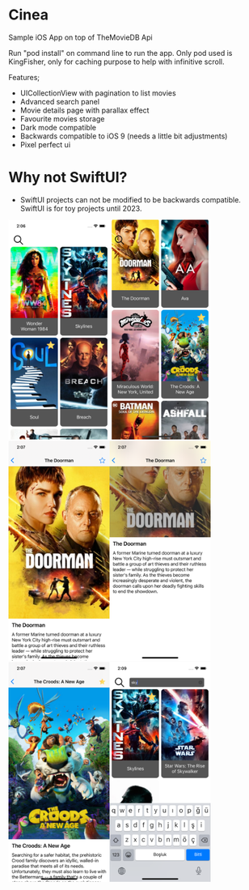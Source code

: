 # Cinea
Sample iOS App on top of TheMovieDB Api

Run "pod install" on command line to run the app.
Only pod used is KingFisher, only for caching purpose to help with infinitive scroll.

Features;
- UICollectionView with pagination to list movies
- Advanced search panel
- Movie details page with parallax effect
- Favourite movies storage
- Dark mode compatible
- Backwards compatible to iOS 9 (needs a little bit adjustments)
- Pixel perfect ui

# Why not SwiftUI?
- SwiftUI projects can not be modified to be backwards compatible. SwiftUI is for toy projects until 2023.

<img width="200" alt="portfolio_view" src="./screenshots/1.png"><img width="200" alt="portfolio_view" src="./screenshots/2.png"><img width="200" alt="portfolio_view" src="./screenshots/3.png"><img width="200" alt="portfolio_view" src="./screenshots/4.png"><img width="200" alt="portfolio_view" src="./screenshots/5.png"><img width="200" alt="portfolio_view" src="./screenshots/6.png">
